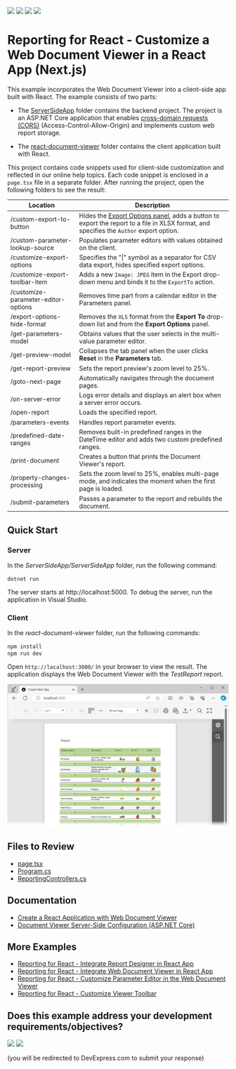 <!-- default badges list -->
![](https://img.shields.io/endpoint?url=https://codecentral.devexpress.com/api/v1/VersionRange/917749876/24.2.4%2B)
[![](https://img.shields.io/badge/Open_in_DevExpress_Support_Center-FF7200?style=flat-square&logo=DevExpress&logoColor=white)](https://supportcenter.devexpress.com/ticket/details/T1272860)
[![](https://img.shields.io/badge/📖_How_to_use_DevExpress_Examples-e9f6fc?style=flat-square)](https://docs.devexpress.com/GeneralInformation/403183)
[![](https://img.shields.io/badge/💬_Leave_Feedback-feecdd?style=flat-square)](#does-this-example-address-your-development-requirementsobjectives)
<!-- default badges end -->
# Reporting for React -  Customize a Web Document Viewer in a React App (Next.js)

This example incorporates the Web Document Viewer into a client-side app built with React. The example consists of two parts:

- The [ServerSideApp](ServerSideApp) folder contains the backend project. The project is an ASP.NET Core application that enables [cross-domain requests (CORS)](https://developer.mozilla.org/en-US/docs/Web/HTTP/CORS) (Access-Control-Allow-Origin) and implements custom web report storage.


- The [react-document-viewer](react-document-viewer) folder contains the client application built with React.

This project contains code snippets used for client-side customization and reflected in our online help topics. Each code snippet is enclosed in a `page.tsx` file in a separate folder. After running the project, open the following folders to see the result:

| Location | Description |
| --- | --- |
| /custom-export-to-button | Hides the [Export Options panel](https://devexpress.github.io/dotnet-eud/reporting-for-web/articles/document-viewer/exporting/export-a-document.html), adds a button to export the report to a file in XLSX format, and specifies the `Author` export option. |
| /custom-parameter-lookup-source | Populates parameter editors with values obtained on the client. |
| /customize-export-options | Specifies the "\|" symbol as a separator for CSV data export, hides specified export options. |
| /customize-export-toolbar-item | Adds a new `Image: JPEG` item in the Export drop-down menu and binds it to the `ExportTo` action.
| /customize-parameter-editor-options | Removes time part from a calendar editor in the Parameters panel. | 
| /export-options-hide-format | Removes the `XLS` format from the **Export To** drop-down list and from the **Export Options** panel.
| /get-parameters-model | Obtains values that the user selects in the multi-value parameter editor. | 
| /get-preview-model | Collapses the tab panel when the user clicks **Reset** in the **Parameters** tab. |
| /get-report-preview | Sets the report preview's zoom level to 25%. |
| /goto-next-page | Automatically navigates through the document pages. |
| /on-server-error | Logs error details and displays an alert box when a server error occurs. |
| /open-report | Loads the specified report. |
| /parameters-events | Handles report parameter events. |
| /predefined-date-ranges | Removes built-in predefined ranges in the DateTime editor and adds two custom predefined ranges.
| /print-document | Creates a button that prints the Document Viewer's report.
| /property-changes-processing | Sets the zoom level to 25%, enables multi-page mode, and indicates the moment when the first page is loaded. |
| /submit-parameters | Passes a parameter to the report and rebuilds the document. |

## Quick Start

### Server

In the *ServerSideApp/ServerSideApp* folder, run the following command:


```
dotnet run
```

The server starts at http://localhost:5000. To debug the server, run the application in Visual Studio.

### Client

In the *react-document-viewer* folder, run the following commands:

```
npm install
npm run dev
```

Open `http://localhost:3000/` in your browser to view the result. The application displays the Web Document Viewer with the *TestReport* report.


![Document Viewer in JavaScript with React](Images/screenshot.png)

## Files to Review

- [page.tsx](react-document-viewer/app/page.tsx)
- [Program.cs](ServerSideApp/ServerSideApp/Program.cs)
- [ReportingControllers.cs](ServerSideApp/ServerSideApp/Controllers/ReportingControllers.cs)

## Documentation

- [Create a React Application with Web Document Viewer](https://docs.devexpress.com/XtraReports/119338)
- [Document Viewer Server-Side Configuration (ASP.NET Core)](https://docs.devexpress.com/XtraReports/400197)

## More Examples

* [Reporting for React - Integrate Report Designer in React App](https://github.com/DevExpress-Examples/reporting-react-integrate-end-user-designer)
* [Reporting for React - Integrate Web Document Viewer in React App](https://github.com/DevExpress-Examples/reporting-react-integrate-web-document-viewer)
* [Reporting for React - Customize Parameter Editor in the Web Document Viewer](https://github.com/DevExpress-Examples/reporting-react-customize-parameter-editor)
* [Reporting for React - Customize Viewer Toolbar](https://github.com/DevExpress-Examples/reporting-react-customize-viewer-toolbar)

<!-- feedback -->
## Does this example address your development requirements/objectives?

[<img src="https://www.devexpress.com/support/examples/i/yes-button.svg"/>](https://www.devexpress.com/support/examples/survey.xml?utm_source=github&utm_campaign=reporting-react-document-viewer-customizations&~~~was_helpful=yes) [<img src="https://www.devexpress.com/support/examples/i/no-button.svg"/>](https://www.devexpress.com/support/examples/survey.xml?utm_source=github&utm_campaign=reporting-react-document-viewer-customizations&~~~was_helpful=no)

(you will be redirected to DevExpress.com to submit your response)
<!-- feedback end -->
